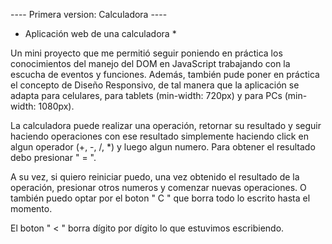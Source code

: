 ---- Primera version: Calculadora ----

* Aplicación web de una calculadora *

Un mini proyecto que me permitió seguir poniendo en práctica los conocimientos del manejo del DOM en JavaScript trabajando
con la escucha de eventos y funciones.
Además, también pude poner en práctica el concepto de Diseño Responsivo, de tal manera que la aplicación se adapta para
celulares, para tablets (min-width: 720px) y para PCs (min-width: 1080px).

La calculadora puede realizar una operación, retornar su resultado y seguir haciendo operaciones con ese resultado simplemente
haciendo click en algun operador (+, -, /, *) y luego algun numero. Para obtener el resultado debo presionar " = ".

A su vez, si quiero reiniciar puedo, una vez obtenido el resultado de la operación, presionar otros numeros y comenzar nuevas
operaciones. O también puedo optar por el boton " C " que borra todo lo escrito hasta el momento.

El boton " < " borra dígito por dígito lo que estuvimos escribiendo.

